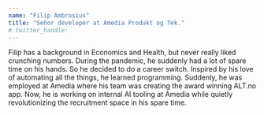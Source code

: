 ```yaml
---
name: "Filip Ambrosius"
title: "Señor developer at Amedia Produkt og Tek."
# twitter_handle: 
---
```

Filip has a background in Economics and Health, but never really liked crunching numbers. During the pandemic, he suddenly had a lot of spare time on his hands. So he decided to do a career switch. Inspired by his love of automating all the things, he learned programming. Suddenly, he was employed at Amedia where his team was creating the award winning ALT.no app. Now, he is working on internal AI tooling at Amedia while quietly revolutionizing the recruitment space in his spare time.
